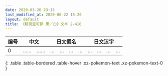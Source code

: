 ```yaml
---
date: 2020-03-26 23:13
last_modified_at: 2020-06-22 15:26
layout: default
title: 《精灵宝可梦 黑／白》文本 2-418
---
```

| 编号 | 中文 | 日文假名 | 日文汉字 |
| ---- | ---- | ---- | --- |
| 0 | ……　…… | …　…　…　… | …　…　…　… |
{: .table .table-bordered .table-hover .xz-pokemon-text .xz-pokemon-text-0 }
